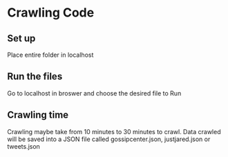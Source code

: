 # Crawling Code

## Set up
Place entire folder in localhost

## Run the files
Go to localhost in broswer and choose the desired file to Run

## Crawling time
Crawling maybe take from 10 minutes to 30 minutes to crawl. Data crawled will be saved into a JSON file called gossipcenter.json, justjared.json or tweets.json
